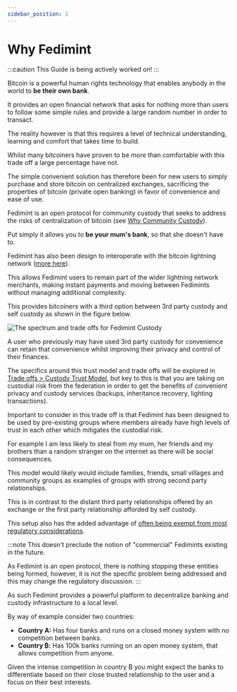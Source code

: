 ```yaml
---
sidebar_position: 1
---
```

# Why Fedimint

:::caution
This Guide is being actively worked on!
:::

Bitcoin is a powerful human rights technology that enables anybody in the world to **be their own bank**.

It provides an open financial network that asks for nothing more than users to follow some simple rules and provide a large random number in order to transact. 

The reality however is that this requires a level of technical understanding, learning and comfort that takes time to build. 

Whilst many bitcoiners have proven to be more than comfortable with this trade off a large percentage have not. 

The simple convenient solution has therefore been for new users to simply purchase and store bitcoin on centralized exchanges, sacrificing the properties of bitcoin (private open banking) in favor of convenience and ease of use. 

Fedimint is an open protocol for community custody that seeks to address the risks of centralization of bitcoin (see [Why Community Custody](../FAQs/WhyCommunityCustody)).

Put simply it allows you to **be your mum's bank**, so that she doesn't have to. 

Fedimint has also been design to interoperate with the bitcoin lightning network ([more here](../FAQs/WhyLN)). 

This allows Fedimint users to remain part of the wider lightning network merchants, making instant payments and moving between Fedimints without managing additional complexity.

This provides bitcoiners with a third option between 3rd party custody and self custody as shown in the figure below. 

![The spectrum and trade offs for Fedimint Custody](/img/CustodySpectrum.png)

A user who previously may have used 3rd party custody for convenience can retain that convenience whilst improving their privacy and control of their finances. 

The specifics around this trust model and trade offs will be explored in [Trade offs > Custody Trust Model](../TradeOffs/CustodyTrustModel), but key to this is that you are taking on custodial risk from the federation in order to get the benefits of convenient privacy and custody services (backups, inheritance recovery, lighting transactions). 

Important to consider in this trade off is that Fedimint has been designed to be used by pre-existing groups where members already have high levels of trust in each other which mitigates the custodial risk. 

For example I am less likely to steal from my mum, her friends and my brothers than a random stranger on the internet as there will be social consequences. 

This model would likely would include families, friends, small villages and community groups as examples of groups with strong second party relationships.

This is in contrast to the distant third party relationships offered by an exchange or the first party relationship afforded by self custody.  

This setup also has the added advantage of [often being exempt from most regulatory considerations](../FAQs/RegulatoryQuestions).

:::note
This doesn't preclude the notion of "commercial" Fedimints existing in the future. 

As Fedimint is an open protocol, there is nothing stopping these entities being formed, however, it is not the specific problem being addressed and this may change the regulatory discussion.
:::

As such Fedimint provides a powerful platform to decentralize banking and custody infrastructure to a local level. 

By way of example consider two countries:

* **Country A:** Has four banks and runs on a closed money system with no competition between banks. 
* **Country ₿:** Has 100k banks running on an open money system, that allows competition from anyone. 

Given the intense competition in country ₿ you might expect the banks to differentiate based on their close trusted relationship to the user and a focus on their best interests. 

